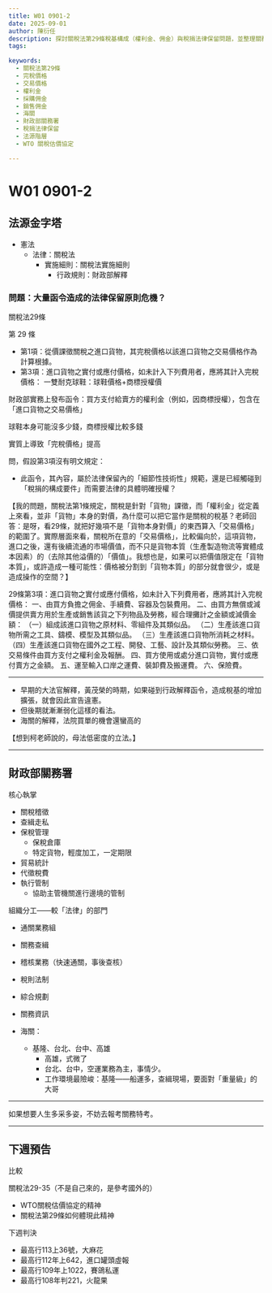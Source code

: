 ```yaml
---
title: W01 0901-2
date: 2025-09-01
author: 陳衍任
description: 探討關稅法第29條稅基構成（權利金、佣金）與稅捐法律保留問題，並整理關務署實務要點。
tags:

keywords:
  - 關稅法第29條
  - 完稅價格
  - 交易價格
  - 權利金
  - 採購佣金
  - 銷售佣金
  - 海關
  - 財政部關務署
  - 稅捐法律保留
  - 法源階層
  - WTO 關稅估價協定

---
```



# W01 0901-2

## 法源金字塔


- 憲法
  - 法律：關稅法
    - 實施細則：關稅法實施細則
      - 行政規則：財政部解釋

### 問題：大量函令造成的法律保留原則危機？

關稅法29條


第 29 條

- 第1項：從價課徵關稅之進口貨物，其完稅價格以該進口貨物之交易價格作為計算根據。
- 第3項：進口貨物之實付或應付價格，如未計入下列費用者，應將其計入完稅價格：
一雙耐克球鞋：球鞋價格+商標授權價

財政部實務上發布函令：買方支付給賣方的權利金（例如，因商標授權），包含在「進口貨物之交易價格」

球鞋本身可能沒多少錢，商標授權比較多錢

實質上導致「完稅價格」提高


問，假設第3項沒有明文規定：

- 此函令，其內容，屬於法律保留內的「細節性技術性」規範，還是已經觸碰到「稅捐的構成要件」而需要法律的具體明確授權？

【我的問題，關稅法第1條規定，關稅是針對「貨物」課徵，而「權利金」從定義上來看，並非「貨物」本身的對價，為什麼可以把它當作是關稅的稅基？老師回答：是呀，看29條，就把好幾項不是「貨物本身對價」的東西算入「交易價格」的範圍了。實際層面來看，關稅所在意的「交易價格」，比較偏向於，這項貨物，進口之後，還有後續流通的市場價值，而不只是貨物本質（生產製造物流等實體成本因素）的（去除其他溢價的）「價值」。我想也是，如果可以把價值限定在「貨物本質」，或許造成一種可能性：價格被分割到「貨物本質」的部分就會很少，或是造成操作的空間？】


29條第3項：進口貨物之實付或應付價格，如未計入下列費用者，應將其計入完稅價格：
一、由買方負擔之佣金、手續費、容器及包裝費用。
二、由買方無償或減價提供賣方用於生產或銷售該貨之下列物品及勞務，經合理攤計之金額或減價金額：
（一）組成該進口貨物之原材料、零組件及其類似品。
（二）生產該進口貨物所需之工具、鑄模、模型及其類似品。
（三）生產該進口貨物所消耗之材料。
（四）生產該進口貨物在國外之工程、開發、工藝、設計及其類似勞務。
三、依交易條件由買方支付之權利金及報酬。
四、買方使用或處分進口貨物，實付或應付賣方之金額。
五、運至輸入口岸之運費、裝卸費及搬運費。
六、保險費。


---

- 早期的大法官解釋，黃茂榮的時期，如果碰到行政解釋函令，造成稅基的增加擴張，就會因此宣告違憲。
- 但後期就漸漸弱化這樣的看法。
- 海關的解釋，法院買單的機會還蠻高的

【想到柯老師說的，母法低密度的立法。】


---


## 財政部關務署

核心執掌

- 關稅稽徵
- 查緝走私
- 保稅管理
  - 保稅倉庫
  - 特定貨物，輕度加工，一定期限
- 貿易統計
- 代徵稅費
- 執行管制
  - 協助主管機關進行邊境的管制


組織分工——較「法律」的部門

- 通關業務組
- 關務查緝
- 稽核業務（快速通關，事後查核）
- 稅則法制
- 綜合規劃
- 關務資訊


- 海關：
  - 基隆、台北、台中、高雄
    - 高雄，式微了
    - 台北、台中，空運業務為主，事情少。
    - 工作環境最險峻：基隆——船運多，查緝現場，要面對「重量級」的大哥


---

如果想要人生多采多姿，不妨去報考關務特考。


---

## 下週預告

比較

關稅法29-35（不是自己來的，是參考國外的）

- WTO關稅估價協定的精神
- 關稅法第29條如何體現此精神

下週判決

- 最高行113上36號，大麻花
- 最高行112年上642，進口罐頭虛報
- 最高行109年上1022，賽鴿私運
- 最高行108年判221，火龍果
